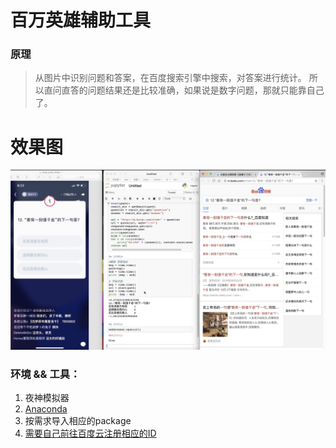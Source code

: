 # 百万英雄辅助工具

### 原理
> 从图片中识别问题和答案，在百度搜索引擎中搜索，对答案进行统计。
> 所以直问直答的问题结果还是比较准确，如果说是数字问题，那就只能靠自己了。

# 效果图

![](https://github.com/xuqidog/million-Hero/blob/master/tips.png)

### 环境 && 工具：

1. 夜神模拟器
2. [Anaconda](https://www.anaconda.com/download/#macos)
3. 按需求导入相应的package
4. [需要自己前往百度云注册相应的ID](https://cloud.baidu.com/doc/OCR/OCR-iOS-SDK/24.5C.E6.95.B0.E6.8D.AE.E6.8E.A5.E5.8F.A3.html)
